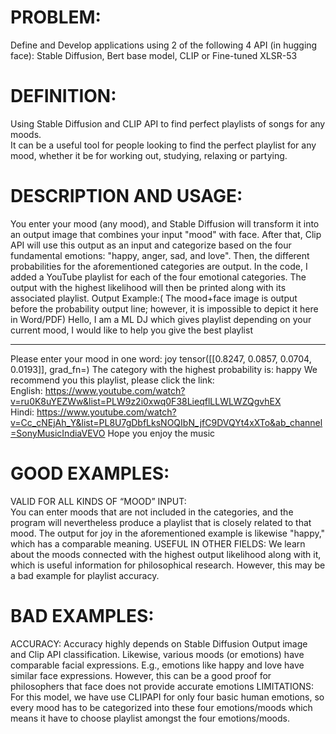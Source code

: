 # PROBLEM:
Define and Develop applications using 2 of the following 4 API (in hugging face): Stable Diffusion, Bert base model, CLIP or Fine-tuned XLSR-53

# DEFINITION:
Using Stable Diffusion and CLIP API to find perfect playlists of songs for any moods.  
It can be a useful tool for people looking to find the perfect playlist for any mood, whether it be for working out, studying, 
relaxing or partying.

# DESCRIPTION AND USAGE:
You enter your mood (any mood), and Stable Diffusion will transform it into an output image that combines your input 
"mood" with face. After that, Clip API will use this output as an input and categorize based on the four fundamental 
emotions: "happy, anger, sad, and love". Then, the different probabilities for the aforementioned categories are output. In the 
code, I added a YouTube playlist for each of the four emotional categories. The output with the highest likelihood will then be 
printed along with its associated playlist. 
Output Example:( The mood+face image is output before the probability output line; however, it is impossible to depict it 
here in Word/PDF) 
Hello, I am a ML DJ which gives playlist depending on your current mood, I would like to help you give the best playlist 
************************************ 
Please enter your mood in one word: joy 
tensor([[0.8247, 0.0857, 0.0704, 0.0193]], grad_fn=<SoftmaxBackward0>) 
The category with the highest probability is: happy 
We recommend you this playlist, please click the link:  
English: https://www.youtube.com/watch?v=ru0K8uYEZWw&list=PLW9z2i0xwq0F38LieqflLLWLWZQgvhEX  
Hindi: https://www.youtube.com/watch?v=Cc_cNEjAh_Y&list=PL8U7gDbfLksNOQIbN_jfC9DVQYt4xXTo&ab_channel=SonyMusicIndiaVEVO 
Hope you enjoy the music 

# GOOD EXAMPLES:
VALID FOR ALL KINDS OF “MOOD” INPUT:  
You can enter moods that are not included in the categories, and the program will nevertheless produce a playlist that is 
closely related to that mood. The output for joy in the aforementioned example is likewise "happy," which has a comparable 
meaning. 
USEFUL IN OTHER FIELDS: 
We learn about the moods connected with the highest output likelihood along with it, which is useful information for 
philosophical research. However, this may be a bad example for playlist accuracy.

# BAD EXAMPLES:
ACCURACY: 
Accuracy highly depends on Stable Diffusion Output image and Clip API classification. Likewise, various moods (or 
emotions) have comparable facial expressions. E.g., emotions like happy and love have similar face expressions. However, 
this can be a good proof for philosophers that face does not provide accurate emotions 
LIMITATIONS: 
For this model, we have use CLIPAPI for only four basic human emotions, so every mood has to be categorized into these 
four emotions/moods which means it have to choose playlist amongst the four emotions/moods.
